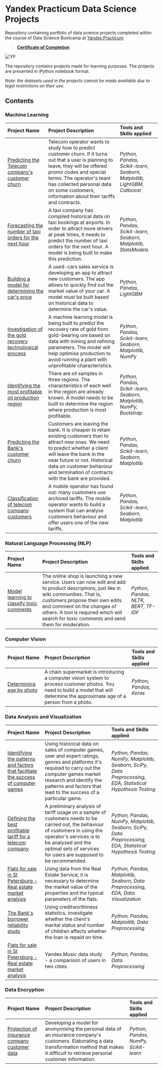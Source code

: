 # Yandex Practicum Data Science Projects

Repository containing portfolio of data science projects completed within the course of Data Science Bootcamp at [Yandex.Practicum](https://practicum.com/data-science/?utm_source=pr&utm_medium=content&utm_content=button_start_learning&utm_campaign=pr_content_main_medium&form_position=%2F&gaid=1328103721.1670323909)

> **[Certificate of Completion](https://github.com/Ianioglo/yandex-practicum-DS-projects/blob/main/Sergey%20Yanioglo.pdf)**

![YP](https://user-images.githubusercontent.com/41115130/211000576-853905c5-98fd-46ea-97cd-21296f4ad1b4.png)

The repository contains projects made for learning purposes. The projects are presented in iPython notebook format. 

*Note: the datasets used in the projects cannot be made available due to legal restrictions on their use.*

## Contents

### Machine Learning
| Project Name | Project Description | Tools and Skills applied | 
| :---------------------- | :---------------------- | :---------------------- |
| [Predicting the Telecom company's customer churn](big_cities_music) | Telecom operator wants to study how to predict customer churn. If it turns out that a user is planning to leave, they will be offered promo codes and special terms. The operator's team has collected personal data on some customers, information about their tariffs and contracts.| *Python, Pandas, Scikit-learn, Seaborn, Matplotlib, LightGBM, Catboost* |
| [Forecasting the number of taxi orders for the next hour](big_cities_music) | A taxi company has compiled historical data on taxi bookings at airports. In order to attract more drivers at peak times, it needs to predict the number of taxi orders for the next hour. A model is being built to make this prediction.| *Python, Pandas, Scikit-learn, Seaborn, Matplotlib, StatsModels* |
| [Building a model for determining the car's price](big_cities_music) | A used-cars sales service is developing an app to attract new customers. The app allows to quickly find out the market value of your car. A model must be built based on historical data to determine the car's value.| *Python, Pandas, LightGBM* |
| [Investigation of the gold recovery technological process](big_cities_music) | A machine learning model is being built to predict the recovery rate of gold from gold-bearing ore based on data with mining and refining parameters. The model will help optimise production to avoid running a plant with unprofitable characteristics.| *Python, Pandas, Scikit-learn, Seaborn, Matplotlib, NumPy* |
| [Identifying the most profitable oil production region](big_cities_music) | There are oil samples in three regions. The characteristics of each well in the region are already known. A model needs to be built to determine the region where production is most profitable. | *Python, Pandas, Scikit-learn, Seaborn, Matplotlib, NumPy, Bootstrap* |
| [Predicting the Bank's customer churn](big_cities_music) | Customers are leaving the bank. It is cheaper to retain existing customers than to attract new ones. We need to predict whether a client will leave the bank in the near future or not. Historical data on customer behaviour and termination of contracts with the bank are provided. | *Python, Pandas, Scikit-learn, Seaborn, Matplotlib* |
| [Classification of telecom company customers](big_cities_music) | A mobile operator has found out: many customers use archived tariffs. The mobile operator wants to build a system that can analyse customers behaviour and offer users one of the new tariffs. | *Python, Pandas, Scikit-learn, Seaborn, Matplotlib* |

### Natural Language Processing (NLP)
| Project Name | Project Description | Tools and Skills applied | 
| :---------------------- | :---------------------- | :---------------------- |
| [Model learning to classify toxic comments](big_cities_music) | The online shop is launching a new service. Users can now edit and add to product descriptions, just like in wiki communities. That is, customers propose their own edits and comment on the changes of others. A tool is required which will search for toxic comments and send them for moderation.| *Python, Pandas, NLTK, BERT, TF-IDF* |

### Computer Vision
| Project Name | Project Description | Tools and Skills applied | 
| :---------------------- | :---------------------- | :---------------------- |
| [Determining age by photo](big_cities_music) | A chain supermarket is introducing a computer vision system to process customer photos. You need to build a model that will determine the approximate age of a person from a photo.| *Python, Pandas, Keras* |

### Data Analysis and Visualization
| Project Name | Project Description | Tools and Skills applied | 
| :---------------------- | :---------------------- | :---------------------- |
| [Identifying the patterns and factors that facilitate the success of computer games](big_cities_music) | Using historical data on sales of computer games, user and expert ratings, genres and platforms it's required to carry out the computer games market research and identify the patterns and factors that lead to the success of a particular game.| *Python, Pandas, NumPy, Matplotlib, Seaborn, SciPy, Data Preprocessing, EDA, Statistical Hypothesis Testing* |
| [Defining the best profitable tariff for a telecom company](big_cities_music) | A preliminary analysis of tariff usage on a sample of customers needs to be carried out, the behaviour of customers in using the operator's services is to be analysed and the optimal sets of services for users are supposed to be recommended. | *Python, Pandas, NumPy, Matplotlib, Seaborn, SciPy, Data Preprocessing, EDA, Statistical Hypothesis Testing* |
| [Flats for sale in St Petersburg - Real estate market analysis](big_cities_music) | Using data from the Real Estate Service, it is necessary to determine the market value of the properties and the typical parameters of the flats. | *Python, Pandas, Matplotlib, Seaborn, Data Preprocessing, EDA, Data Visualization* |
| [The Bank's borrower reliability study](big_cities_music) | Using creditworthiness statistics, investigate whether the client's marital status and number of children affects whether the loan is repaid on time. | *Python, Pandas, Matplotlib, Data Preprocessing* |
| [Flats for sale in St Petersburg - Real estate market analysis](big_cities_music) | Yandex.Music data study - a comparison of users in two cities. | *Python, Pandas, Data Preprocessing* |

### Data Encryption
| Project Name | Project Description | Tools and Skills applied | 
| :---------------------- | :---------------------- | :---------------------- |
| [Protection of insurance company customer data](big_cities_music) | Developing a model for anonymising the personal data of an insurance company's customers. Elaborating a data transformation method that makes it difficult to retrieve personal customer information.| *Python, Pandas, NumPy, Scikit-learn* |

